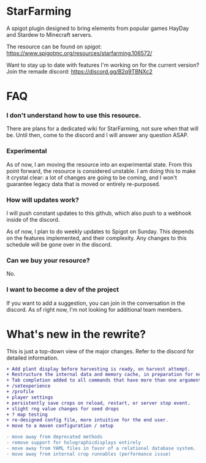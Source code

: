 # StarFarming
A spigot plugin designed to bring elements from popular games HayDay and Stardew to Minecraft servers.

The resource can be found on spigot:
https://www.spigotmc.org/resources/starfarming.106572/

Want to stay up to date with features I'm working on for the current version? Join the remade discord:
https://discord.gg/B2q9TBNXc2



# FAQ

### I don't understand how to use this resource.
There are plans for a dedicated wiki for StarFarming, not sure when that will be. Until then, come to the discord and I will answer any question ASAP.

### Experimental
As of now, I am moving the resource into an experimental state. From this point forward, the resource is considered unstable. I am doing this to make it crystal clear: a lot of changes are going to be coming, and I won't guarantee legacy data that is moved or entirely re-purposed.

### How will updates work?
I will push constant updates to this github, which also push to a webhook inside of the discord.

As of now, I plan to do weekly updates to Spigot on Sunday. This depends on the features implemented, and their complexity. Any changes to this schedule will be gone over in the discord.

### Can we buy your resource?
No.

### I want to become a dev of the project
If you want to add a suggestion, you can join in the conversation in the discord. As of right now, I'm not looking for additional team members.

# What's new in the rewrite?

This is just a top-down view of the major changes. Refer to the discord for detailed information.
```diff
+ Add plant display before harvesting is ready, on harvest attempt.
+ Restructure the internal data and memory cache, in preparation for new features.
+ Tab completion added to all commands that have more than one argument.
+ /setexperience
+ /profile
+ player settings
+ persistently save crops on reload, restart, or server stop event.
+ slight rng value changes for seed drops
+ ? map testing
+ re-designed config file, more intuitive for the end user.
+ move to a maven configuration / setup

- move away from deprecated methods
- remove support for holographicdisplays entirely
- move away from YAML files in favor of a relational database system.
- move away from internal crop runnables (performance issue)
```


